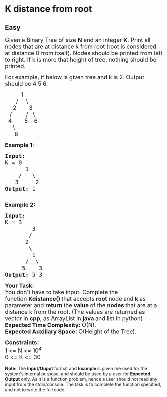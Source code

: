 # K distance from root
## Easy 
<div class="problem-statement">
                <p></p><p><span style="font-size:18px">Given a Binary Tree of size <strong>N</strong> and an integer&nbsp;<strong>K</strong>. Print all nodes that are at distance k from root (root is considered at distance 0 from itself). Nodes should be printed from left to right. If k is more that height of tree, nothing should be printed.</span></p>

<p><span style="font-size:18px">For example, if below is given tree and k is 2. Output should be 4 5 6.</span></p>

<p><span style="font-size:18px">&nbsp;&nbsp;&nbsp;&nbsp;&nbsp;&nbsp;&nbsp;&nbsp;&nbsp; 1<br>
&nbsp;&nbsp;&nbsp;&nbsp;&nbsp;&nbsp; /&nbsp;&nbsp;&nbsp;&nbsp; \<br>
&nbsp;&nbsp;&nbsp;&nbsp; 2&nbsp;&nbsp;&nbsp;&nbsp;&nbsp;&nbsp;&nbsp; 3<br>
&nbsp;&nbsp; /&nbsp;&nbsp; &nbsp;&nbsp;&nbsp;&nbsp;&nbsp; /&nbsp;&nbsp; \<br>
&nbsp; 4&nbsp;&nbsp;&nbsp;&nbsp;&nbsp;&nbsp;&nbsp; 5&nbsp;&nbsp;&nbsp; 6&nbsp;<br>
&nbsp;&nbsp;&nbsp;&nbsp; \<br>
&nbsp;&nbsp;&nbsp;&nbsp;&nbsp; 8</span></p>

<p><span style="font-size:18px"><strong>Example 1:</strong></span></p>

<pre style="position: relative;"><span style="font-size:18px"><strong>Input:
</strong>K = 0
&nbsp;     1
&nbsp;   /   \
&nbsp;  3     2<strong>
Output: </strong>1<strong>
</strong></span>
<div class="open_grepper_editor" title="Edit &amp; Save To Grepper"></div></pre>

<p><span style="font-size:18px"><strong>Example 2:</strong></span></p>

<pre style="position: relative;"><span style="font-size:18px"><strong>Input:
</strong>K = 3
&nbsp;       3
&nbsp;      /
&nbsp;     2
&nbsp;      \
&nbsp;       1
&nbsp;     /  \
&nbsp;    5    3<strong>
Output: </strong>5 3</span><div class="open_grepper_editor" title="Edit &amp; Save To Grepper"></div></pre>

<p><span style="font-size:18px"><strong>Your Task:</strong><br>
You don't have to take input. Complete the function&nbsp;<strong>Kdistance()&nbsp;</strong>that accepts&nbsp;<strong>root</strong> node<strong>&nbsp;</strong>and&nbsp;<strong>k&nbsp;</strong>as parameter and&nbsp;<strong>return&nbsp;</strong>the&nbsp;<strong>value&nbsp;</strong>of the&nbsp;<strong>nodes&nbsp;</strong>that are at a distance k from the root. (The values are returned as vector in&nbsp;<strong>cpp,&nbsp;</strong>as ArrayList in&nbsp;<strong>java&nbsp;</strong>and list in python)</span><br>
<span style="font-size:18px"><strong>Expected Time Complexity:&nbsp;</strong>O(N).<br>
<strong>Expected Auxiliary Space:&nbsp;</strong>O(Height of the Tree).</span></p>

<p><span style="font-size:18px"><strong>Constraints:</strong><br>
1 &lt;= N &lt;= 10<sup>4</sup></span><br>
<span style="font-size:18px">0 &lt;= K &lt;= 30</span><br>
<br>
<span style="font-size:14px"><strong>Note:</strong>&nbsp;The&nbsp;<strong>Input/Ouput</strong>&nbsp;format and&nbsp;<strong>Example </strong>is given&nbsp;are used for the system's internal purpose, and should be used by a user for&nbsp;<strong>Expected Output</strong>&nbsp;only. As it is a function problem, hence a user should not read any input from the stdin/console. The task is to complete the function specified, and not to write the full code.</span></p>
 <p></p>
            </div>